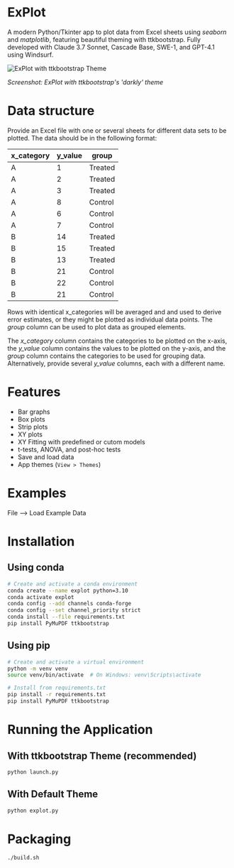 # ExPlot
A modern Python/Tkinter app to plot data from Excel sheets using *seaborn* and *matplotlib*, featuring beautiful theming with ttkbootstrap. Fully developed with Claude 3.7 Sonnet, Cascade Base, SWE-1, and GPT-4.1 using Windsurf.

![ExPlot with ttkbootstrap Theme](img/ExPlot_ttkbootstrap.png)

*Screenshot: ExPlot with ttkbootstrap's 'darkly' theme*

# Data structure
Provide an Excel file with one or several sheets for different data sets to be plotted. The data should be in the following format:

| x_category | y_value |  group  |
|------------|---------|---------|
| A          | 1       | Treated |
| A          | 2       | Treated |
| A          | 3       | Treated |
| A          | 8       | Control |
| A          | 6       | Control |
| A          | 7       | Control |
| B          | 14      | Treated |
| B          | 15      | Treated |
| B          | 13      | Treated |
| B          | 21      | Control |
| B          | 22      | Control |
| B          | 21      | Control |

Rows with identical x_categories will be averaged and and used to derive error estimates, or they might be plotted as individual data points. The *group* column can be used to plot data as grouped elements.

The *x_category* column contains the categories to be plotted on the x-axis, the *y_value* column contains the values to be plotted on the y-axis, and the *group* column contains the categories to be used for grouping data.
Alternatively, provide several *y_value* columns, each with a different name.

# Features
- Bar graphs
- Box plots
- Strip plots
- XY plots
- XY Fitting with predefined or cutom models
- t-tests, ANOVA, and post-hoc tests
- Save and load data
- App themes (`View > Themes`)

# Examples
File --> Load Example Data

# Installation

## Using conda
```bash
# Create and activate a conda environment
conda create --name explot python=3.10
conda activate explot
conda config --add channels conda-forge
conda config --set channel_priority strict
conda install --file requirements.txt
pip install PyMuPDF ttkbootstrap
```

## Using pip
```bash
# Create and activate a virtual environment
python -m venv venv
source venv/bin/activate  # On Windows: venv\Scripts\activate

# Install from requirements.txt
pip install -r requirements.txt
pip install PyMuPDF ttkbootstrap
```

# Running the Application

## With ttkbootstrap Theme (recommended)
```bash
python launch.py
```

## With Default Theme
```bash
python explot.py
```

# Packaging
```bash
./build.sh
```




